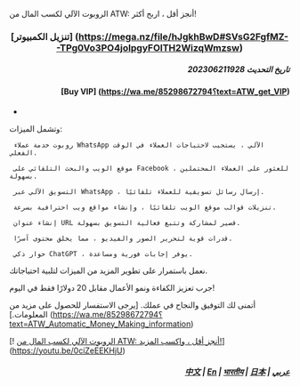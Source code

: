 الروبوت الآلي لكسب المال من ATW: أنجز أقل ، اربح أكثر!


### <p align = 'center'> [تنزيل الكمبيوتر] (https://mega.nz/file/hJgkhBwD#SVsG2FgfMZ--TPg0Vo3PO4joIpgyFOlTH2WizqWmzsw) </p>

##### <p align = 'right'> تاريخ التحديث 202306211928 </p>
#### <p align = 'right'> [Buy VIP] (https://wa.me/85298672794؟text=ATW_get_VIP) </p>


-

وتشمل الميزات:

     روبوت خدمة عملاء WhatsApp الآلي ، يستجيب لاحتياجات العملاء في الوقت الفعلي.
    
     موقع الويب والبحث التلقائي على Facebook ، للعثور على العملاء المحتملين بسهولة.
    
     التسويق الآلي عبر WhatsApp ، إرسال رسائل تسويقية للعملاء تلقائيًا.
    
     تنزيلات قوالب موقع الويب تلقائيًا ، وإنشاء مواقع ويب احترافية بسرعة.
    
     إنشاء عنوان URL قصير لمشاركة وتتبع فعالية التسويق بسهولة.
    
     قدرات قوية لتحرير الصور والفيديو ، مما يخلق محتوى آسرًا.
    
     حوار ذكي ChatGPT ، يوفر إجابات فورية ومساعدة.


نعمل باستمرار على تطوير المزيد من الميزات لتلبية احتياجاتك.

جرب تعزيز الكفاءة ونمو الأعمال مقابل 20 دولارًا فقط في اليوم!


أتمنى لك التوفيق والنجاح في عملك. [يرجى الاستفسار للحصول على مزيد من المعلومات.] (https://wa.me/85298672794؟text=ATW_Automatic_Money_Making_information)


[! [الروبوت الآلي لكسب المال من ATW: أنجز أقل ، واكسب المزيد!](https://assets.bizclikmedia.net/668/a988fae0899ef722105f773dbb2c077f:f225ccb80cadd67a3536890e199615e5/gettyimages-920743046-jpeg)](https://youtu.be/0ciZeEEKHjU)


##### <p align='right'> [中文](https://github.com/98672794/ATW/blob/main/README.md) | [En](https://github.com/98672794/ATW/blob/main/README_En.md) | [भारतीय](https://github.com/98672794/ATW/blob/main/README_भारतीय.md) | [日本](https://github.com/98672794/ATW/blob/main/README_日本.md) | [عربي](https://github.com/98672794/ATW/blob/main/README_عربي.md)</p>
